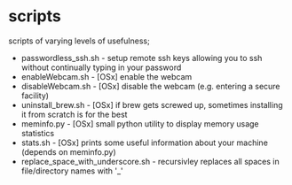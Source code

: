 scripts
=======

scripts of varying levels of usefulness;

- passwordless_ssh.sh - setup remote ssh keys allowing you to ssh without continually typing in your password
- enableWebcam.sh - [OSx] enable the webcam
- disableWebcam.sh - [OSx] disable the webcam (e.g. entering a secure facility)
- uninstall_brew.sh - [OSx] if brew gets screwed up, sometimes installing it from scratch is for the best
- meminfo.py - [OSx] small python utility to display memory usage statistics
- stats.sh - [OSx] prints some useful information about your machine (depends on meminfo.py)
- replace_space_with_underscore.sh - recursivley replaces all spaces in file/directory names with '_'
